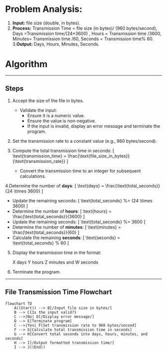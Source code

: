 # Problem Analysis:
1. **Input:**  file size (double, in bytes).
2. **Process:** Transmission Time = file size (in bytes)/ (960 bytes/second), Days =Transmission time/(24*3600) , Hours = Transmission time /3600, Minutes= Transmission time /60, Seconds = Transmission time% 60.
3.**Output:** Days, Hours, Minutes, Seconds.
   
# Algorithm


---

## Steps

1. Accept the size of the file in bytes.
   - Validate the input:
     - Ensure it is a numeric value.
     - Ensure the value is non-negative.
     - If the input is invalid, display an error message and terminate the program.

2.  Set the transmission rate to a constant value (e.g., 960 bytes/second).

3. Compute the total transmission time in seconds:
     \[
     \text{transmission\_time} = \frac{\text{file\_size\_in\_bytes}}{\text{transmission\_rate}}
     \]
   - Convert the transmission time to an integer for subsequent calculations.

4.Determine the number of **days**:
     \[
     \text{days} = \frac{\text{total\_seconds}}{24 \times 3600}
     \]
   - Update the remaining seconds:
     \[
     \text{total\_seconds} \%= (24 \times 3600)
     \]
   - Determine the number of **hours**:
     \[
     \text{hours} = \frac{\text{total\_seconds}}{3600}
     \]
   - Update the remaining seconds:
     \[
     \text{total\_seconds} \%= 3600
     \]
   - Determine the number of **minutes**:
     \[
     \text{minutes} = \frac{\text{total\_seconds}}{60}
     \]
   - Calculate the remaining **seconds**:
     \[
     \text{seconds} = \text{total\_seconds} \% 60
     \]

5. Display the transmission time in the format:
     
     X days Y hours Z minutes and W seconds
     

6. Terminate the program.

---



## File Transmission Time Flowchart

```mermaid
flowchart TD
    A((Start)) --> B[/Input file size in bytes/]
    B --> C{Is the input valid?}
    C -->|No| D[/Display error message/]
    D --> E[Terminate program]
    C -->|Yes| F[Set transmission rate to 960 bytes/second]
    F --> G[Calculate total transmission time in seconds]
    G --> H[Convert total seconds into days, hours, minutes, and seconds]
    H --> I[/Output formatted transmission time/]
    I --> J((End))
